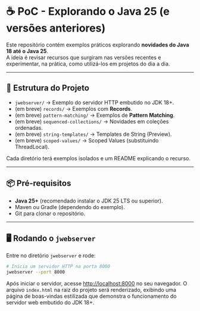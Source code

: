# ☕ PoC - Explorando o Java 25 (e versões anteriores)

Este repositório contém exemplos práticos explorando **novidades do Java 18 até o Java 25**.  
A ideia é revisar recursos que surgiram nas versões recentes e experimentar, na prática, como utilizá-los em projetos do dia a dia.

---

## 🚀 Estrutura do Projeto

- `jwebserver/` → Exemplo do servidor HTTP embutido no JDK 18+.
- (em breve) `records/` → Exemplos com **Records**.
- (em breve) `pattern-matching/` → Exemplos de **Pattern Matching**.
- (em breve) `sequenced-collections/` → Novidades em coleções ordenadas.
- (em breve) `string-templates/` → Templates de String (Preview).
- (em breve) `scoped-values/` → Scoped Values (substituindo ThreadLocal).

Cada diretório terá exemplos isolados e um README explicando o recurso.

---

## 📦 Pré-requisitos

- **Java 25+** (recomendado instalar o JDK 25 LTS ou superior).
- Maven ou Gradle (dependendo do exemplo).
- Git para clonar o repositório.

---

## 🖥️ Rodando o `jwebserver`

Entre no diretório `jwebserver` e rode:

```bash
# Inicia um servidor HTTP na porta 8000
jwebserver --port 8000
```

Após iniciar o servidor, acesse [http://localhost:8000](http://localhost:8000) no seu navegador. 
O arquivo `index.html` na raiz do projeto será renderizado, exibindo uma página de boas-vindas estilizada que demonstra o funcionamento do servidor web embutido do JDK 18+.
